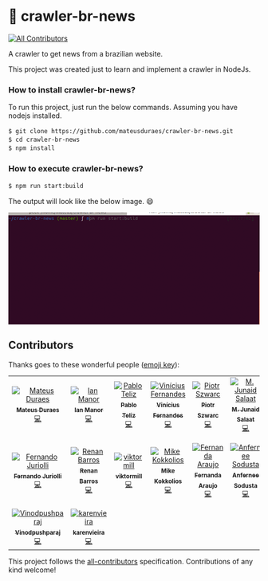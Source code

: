 # :newspaper:  crawler-br-news
[![All Contributors](https://img.shields.io/badge/all_contributors-16-orange.svg?style=flat-square)](#contributors)

A crawler to get news from a brazilian website.

This project was created just to learn and implement a crawler in NodeJs.

### How to install crawler-br-news?

To run this project, just run the below commands. Assuming you have nodejs installed.

```sh
$ git clone https://github.com/mateusduraes/crawler-br-news.git
$ cd crawler-br-news
$ npm install
```

### How to execute crawler-br-news?

```sh
$ npm run start:build
```

The output will look like the below image. :smile:

<img align="center" src="lib.gif" alt="Gif showing project">


## Contributors

Thanks goes to these wonderful people ([emoji key](https://allcontributors.org/docs/en/emoji-key)):

<!-- ALL-CONTRIBUTORS-LIST:START - Do not remove or modify this section -->
<!-- prettier-ignore -->
<table><tr><td align="center"><a href="http://mateusduraes.github.io/"><img src="https://avatars2.githubusercontent.com/u/19319404?v=4" width="100px;" alt="Mateus Duraes"/><br /><sub><b>Mateus Duraes</b></sub></a><br /><a href="https://github.com/mateusduraes/crawler-br-news/commits?author=mateusduraes" title="Code">💻</a></td><td align="center"><a href="https://github.com/imvm"><img src="https://avatars1.githubusercontent.com/u/9863339?v=4" width="100px;" alt="Ian Manor"/><br /><sub><b>Ian Manor</b></sub></a><br /><a href="https://github.com/mateusduraes/crawler-br-news/commits?author=imvm" title="Code">💻</a></td><td align="center"><a href="https://github.com/teliz"><img src="https://avatars1.githubusercontent.com/u/5104527?v=4" width="100px;" alt="Pablo Teliz"/><br /><sub><b>Pablo Teliz</b></sub></a><br /><a href="https://github.com/mateusduraes/crawler-br-news/commits?author=teliz" title="Code">💻</a></td><td align="center"><a href="https://github.com/viniciusdfx"><img src="https://avatars2.githubusercontent.com/u/15911448?v=4" width="100px;" alt="Vinícius Fernandes"/><br /><sub><b>Vinícius Fernandes</b></sub></a><br /><a href="https://github.com/mateusduraes/crawler-br-news/commits?author=viniciusdfx" title="Code">💻</a></td><td align="center"><a href="https://github.com/blackpioter"><img src="https://avatars0.githubusercontent.com/u/8004647?v=4" width="100px;" alt="Piotr Szwarc"/><br /><sub><b>Piotr Szwarc</b></sub></a><br /><a href="https://github.com/mateusduraes/crawler-br-news/commits?author=blackpioter" title="Code">💻</a></td><td align="center"><a href="http://stackoverflow.com/users/4727212/jsalaat"><img src="https://avatars2.githubusercontent.com/u/9829936?v=4" width="100px;" alt="M. Junaid Salaat"/><br /><sub><b>M. Junaid Salaat</b></sub></a><br /><a href="https://github.com/mateusduraes/crawler-br-news/commits?author=JSalaat" title="Code">💻</a></td><td align="center"><a href="https://isanio.com"><img src="https://avatars2.githubusercontent.com/u/3224086?v=4" width="100px;" alt="Isânio Moraes"/><br /><sub><b>Isânio Moraes</b></sub></a><br /><a href="https://github.com/mateusduraes/crawler-br-news/commits?author=isaniomoraes" title="Code">💻</a></td></tr><tr><td align="center"><a href="https://github.com/fjuriolli"><img src="https://avatars3.githubusercontent.com/u/24993745?v=4" width="100px;" alt="Fernando Juriolli"/><br /><sub><b>Fernando Juriolli</b></sub></a><br /><a href="https://github.com/mateusduraes/crawler-br-news/commits?author=fjuriolli" title="Code">💻</a></td><td align="center"><a href="https://github.com/renanrbs"><img src="https://avatars2.githubusercontent.com/u/12678243?v=4" width="100px;" alt="Renan Barros"/><br /><sub><b>Renan Barros</b></sub></a><br /><a href="https://github.com/mateusduraes/crawler-br-news/commits?author=renanrbs" title="Code">💻</a></td><td align="center"><a href="https://github.com/viktormill"><img src="https://avatars1.githubusercontent.com/u/34271160?v=4" width="100px;" alt="viktormill"/><br /><sub><b>viktormill</b></sub></a><br /><a href="https://github.com/mateusduraes/crawler-br-news/commits?author=viktormill" title="Code">💻</a></td><td align="center"><a href="https://www.linkedin.com/in/mike-kokkolios"><img src="https://avatars1.githubusercontent.com/u/9141685?v=4" width="100px;" alt="Mike Kokkolios"/><br /><sub><b>Mike Kokkolios</b></sub></a><br /><a href="https://github.com/mateusduraes/crawler-br-news/commits?author=mikekok" title="Code">💻</a></td><td align="center"><a href="https://github.com/fernandaaraujo"><img src="https://avatars2.githubusercontent.com/u/7524675?v=4" width="100px;" alt="Fernanda Araujo"/><br /><sub><b>Fernanda Araujo</b></sub></a><br /><a href="https://github.com/mateusduraes/crawler-br-news/commits?author=fernandaaraujo" title="Code">💻</a></td><td align="center"><a href="http://www.dinosaurfiles.co/"><img src="https://avatars0.githubusercontent.com/u/10389490?v=4" width="100px;" alt="Anfernee Sodusta"/><br /><sub><b>Anfernee Sodusta</b></sub></a><br /><a href="https://github.com/mateusduraes/crawler-br-news/commits?author=dinosaurfiles" title="Code">💻</a></td><td align="center"><a href="https://github.com/lucascco"><img src="https://avatars2.githubusercontent.com/u/6581094?v=4" width="100px;" alt="Lucas Carvalho Corrêa"/><br /><sub><b>Lucas Carvalho Corrêa</b></sub></a><br /><a href="https://github.com/mateusduraes/crawler-br-news/commits?author=lucascco" title="Code">💻</a></td></tr><tr><td align="center"><a href="https://github.com/Vinodpushparaj"><img src="https://avatars0.githubusercontent.com/u/14032836?v=4" width="100px;" alt="Vinodpushparaj"/><br /><sub><b>Vinodpushparaj</b></sub></a><br /><a href="https://github.com/mateusduraes/crawler-br-news/commits?author=Vinodpushparaj" title="Code">💻</a></td><td align="center"><a href="https://github.com/karenvieira"><img src="https://avatars2.githubusercontent.com/u/23287070?v=4" width="100px;" alt="karenvieira"/><br /><sub><b>karenvieira</b></sub></a><br /><a href="https://github.com/mateusduraes/crawler-br-news/commits?author=karenvieira" title="Code">💻</a></td></tr></table>

<!-- ALL-CONTRIBUTORS-LIST:END -->

This project follows the [all-contributors](https://github.com/all-contributors/all-contributors) specification. Contributions of any kind welcome!
